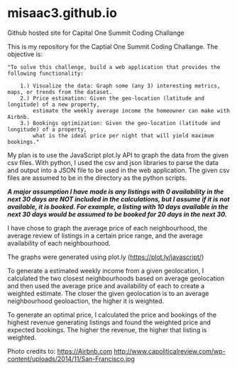 # misaac3.github.io
Github hosted site for Capital One Summit Coding Challange

This is my repository for the Captial One Summit Coding Challange.
The objective is:

    "To solve this challenge, build a web application that provides the following functionality:

        1.) Visualize the data: Graph some (any 3) interesting metrics, maps, or trends from the dataset.
        2.) Price estimation: Given the geo-location (latitude and longitude) of a new property,
            estimate the weekly average income the homeowner can make with Airbnb.
        3.) Bookings optimization: Given the geo-location (latitude and longitude) of a property,
            what is the ideal price per night that will yield maximum bookings."
       
My plan is to use the JavaScript plot.ly API to graph the data from the given csv files.
With python, I used the csv and json libraries to parse the data and output into a JSON file to be used in the web application. The given csv files are assumed to be in the directory as the python scripts.

***A major assumption I have made is any listings with 0 availability in the next 30 days are NOT included in the calculations, but I assume if it is not available, it is booked. For example, a listing with 10 days available in the next 30 days would be assumed to be booked for 20 days in the next 30.***

I have chose to graph the average price of each neighbourhood, the average review of listings in a certain price range, and the average availability of each neighbourhood.

The graphs were generated using plot.ly (https://plot.ly/javascript/)

To generate a estimated weekly income from a given geolocation, I calculated the two closest neighbourhoods based on average geolocation and then used the average price and availability of each to create a weighted estimate. The closer the given geolocation is to an average neighbourhood geoloaction, the higher it is weighted.

To generate an optimal price, I calculated the price and bookings of the highest revenue generating listings and found the weighted price and expected bookings. The higher the revenue, the higher that listing is weighted.

Photo credits to:
https://Airbnb.com
http://www.capoliticalreview.com/wp-content/uploads/2014/11/San-Francisco.jpg
